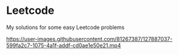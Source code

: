 # Leetcode

My solutions for some easy Leetcode problems


https://user-images.githubusercontent.com/81267387/127887037-599fa2c7-1075-4a1f-addf-cd0ae1e50e21.mp4

